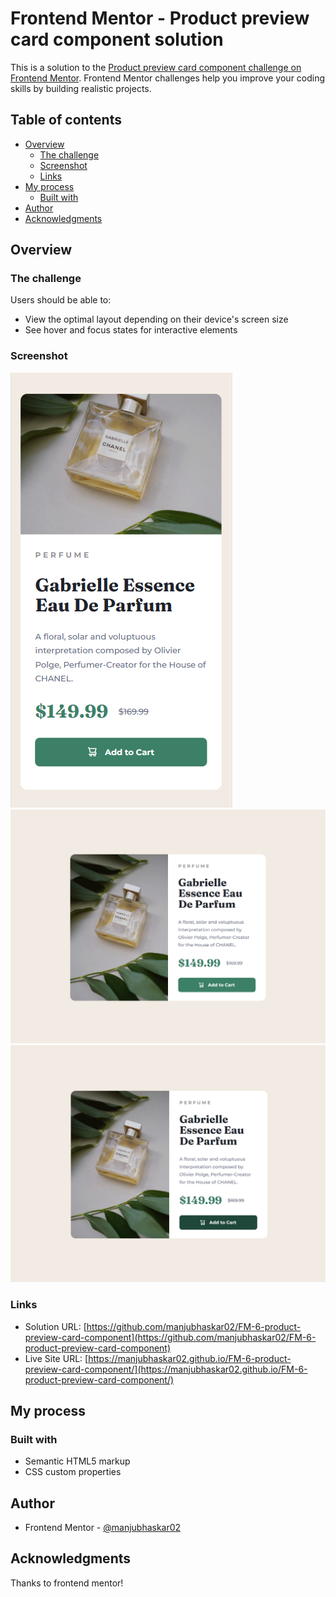 # Frontend Mentor - Product preview card component solution

This is a solution to the [Product preview card component challenge on Frontend Mentor](https://www.frontendmentor.io/challenges/product-preview-card-component-GO7UmttRfa). Frontend Mentor challenges help you improve your coding skills by building realistic projects. 

## Table of contents

- [Overview](#overview)
  - [The challenge](#the-challenge)
  - [Screenshot](#screenshot)
  - [Links](#links)
- [My process](#my-process)
  - [Built with](#built-with)
- [Author](#author)
- [Acknowledgments](#acknowledgments)


## Overview

### The challenge

Users should be able to:

- View the optimal layout depending on their device's screen size
- See hover and focus states for interactive elements

### Screenshot

![mobile-view](./images/mobileview.png)
![desktop-view](./images/desktopview.png)
![active](./images/active.png)
### Links

- Solution URL: [https://github.com/manjubhaskar02/FM-6-product-preview-card-component](https://github.com/manjubhaskar02/FM-6-product-preview-card-component)
- Live Site URL: [https://manjubhaskar02.github.io/FM-6-product-preview-card-component/](https://manjubhaskar02.github.io/FM-6-product-preview-card-component/)

## My process

### Built with

- Semantic HTML5 markup
- CSS custom properties

## Author

- Frontend Mentor - [@manjubhaskar02](https://www.frontendmentor.io/profile/manjubhaskar02)


## Acknowledgments

Thanks to frontend mentor!